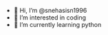 - 👋 Hi, I’m @snehasisn1996
- 👀 I’m interested in coding
- 🌱 I’m currently learning python
<!---
snehasisn1996/snehasisn1996 is a ✨ special ✨ repository because its `README.md` (this file) appears on your GitHub profile.
You can click the Preview link to take a look at your changes.
--->
